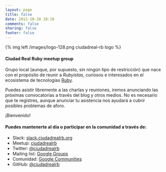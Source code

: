 ```yaml
---
layout: page
title: false
date: 2012-10-28 18:10
comments: false
sharing: false
footer: false
---
```


{% img left /images/logo-128.png ciudadreal-rb logo %}

#### Ciudad Real Ruby meetup group

Grupo local (aunque, por supuesto, sin ningún tipo de restricción) que nace con el propósito de reunir a *Rubyistas*, curiosos e interesados en el ecosistema de tecnologías [Ruby](http://ruby-lang.org).

Puedes asistir libremente a las charlas y reuniones, iremos anunciando las próximas convocatorias a través del blog y otros medios. No es necesario que te registres, aunque anunciar tu asistencia nos ayudará a cubrir posibles problemas de aforo.

¡Bienvenido!

#### Puedes mantenerte al día o participar en la comunidad a través de:

* Slack: [slack.ciudadrealrb.org](http://slack.ciudadrealrb.org) <script async defer src="http://slack.ciudadrealrb.org/slackin.js"></script>
* Meetup: [ciudadrealrb](http://www.meetup.com/es-ES/ciudadrealrb/)
* Twitter: [@ciudadrealrb](http://twitter.com/ciudadrealrb)
* Mailing list: [Google Groups](http://groups.google.com/group/ciudadrealrb/)
* Comunidad: [Google Communities](https://plus.google.com/communities/103528824980643486085)
* GitHub: [@ciudadrealrb](http://github.com/ciudadrealrb)
